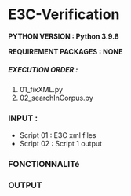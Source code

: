 # E3C-Verification

__PYTHON VERSION : Python 3.9.8__

 **REQUIREMENT PACKAGES : NONE**

##### EXECUTION ORDER :

1. 01_fixXML.py
2. 02_searchInCorpus.py

### INPUT : 

- Script 01 : E3C xml files
- Script 02 : Script 1 output


### FONCTIONNALITé

### OUTPUT
